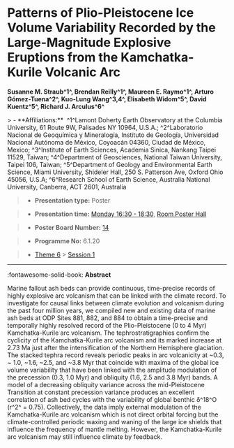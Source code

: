 # Patterns of Plio-Pleistocene Ice Volume Variability Recorded by the Large-Magnitude Explosive Eruptions from the Kamchatka-Kurile Volcanic Arc

**Susanne M. Straub^1^, Brendan Reilly^1^, Maureen E. Raymo^1^, Arturo Gómez-Tuena^2^, Kuo-Lung Wang^3,4^, Elisabeth Widom^5^, David Kuentz^5^, Richard J. Arculus^6^**

<!-- more -->> - **Affiliations:**  ^1^Lamont Doherty Earth Observatory at the Columbia University, 61 Route 9W, Palisades NY 10964, U.S.A.; ^2^Laboratorio Nacional de Geoquímica y Mineralogía, Instituto de Geología, Universidad Nacional Autónoma de México, Coyoacán 04360, Ciudad de México, Mexico; ^3^Institute of Earth Sciences, Academia Sinica, Nankang Taipei 11529, Taiwan; ^4^Department of Geosciences, National Taiwan University, Taipei 106, Taiwan; ^5^Department of Geology and Environmental Earth Science, Miami University, Shideler Hall, 250 S. Patterson Ave, Oxford Ohio 45056, U.S.A; ^6^Research School of Earth Science, Australia National University, Canberra, ACT 2601, Australia 

> - **Presentation type:** Poster

> - **Presentation time:** [Monday 16:30 - 18:30](../sessions_comparison.md#__tabbed_1_6), [Room Poster Hall](../maps_venue.md#__tabbed_1_1)

> - **Poster Board Number:** [14](../map_poster_boards.md#monday)

> - **Programme No:** 6.1.20

> - [Theme 6](../theme6.md) > [Session 1](../sessions/session-6-1.md)

--- 

:fontawesome-solid-book: **Abstract**

Marine fallout ash beds can provide continuous, time-precise records of highly explosive arc volcanism that can be linked with the climate record. To investigate for causal links between climate evolution and volcanism during the past four million years, we compiled new and existing data of marine ash beds at ODP Sites 881, 882, and 884 to obtain a time-precise and temporally highly resolved record of the Plio-Pleistocene (0 to 4 Myr) Kamchatka-Kurile arc volcanism. The tephrostratigraphies confirm the cyclicity of the Kamchatka-Kurile arc volcanism and its marked increase at 2.73 Ma just after the intensification of the Northern Hemisphere glaciation. The stacked tephra record reveals periodic peaks in arc volcanicity at ~0.3, ~ 1.0, ~1.6, ~2.5, and ~3.8 Myr that coincide with maxima of the global ice volume variability that have been linked with the amplitude modulation of the precession (0.3, 1.0 Myr) and obliquity (1.6, 2.5 and 3.8 Myr) bands. A model of a decreasing obliquity variance across the mid-Pleistocene Transition at constant precession variance produces an excellent correlation of ash bed cycles with the variability of global benthic δ^18^O (r^2^ = 0.75). Collectively, the data imply external modulation of the Kamchatka-Kurile arc volcanism which is not direct orbital forcing but the climate-controlled periodic waxing and waning of the large ice shields that influence the frequency of mantle melting. However, the Kamchatka-Kurile arc volcanism may still influence climate by feedback.

